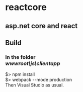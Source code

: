 # reactcore
## asp.net core and react
## Build 
### In the folder<br/>*wwwroot\js\clientapp*<br/> 
$> npm install<br/>
$> webpack --mode production<br/>
Then Visual Studio as usual.
